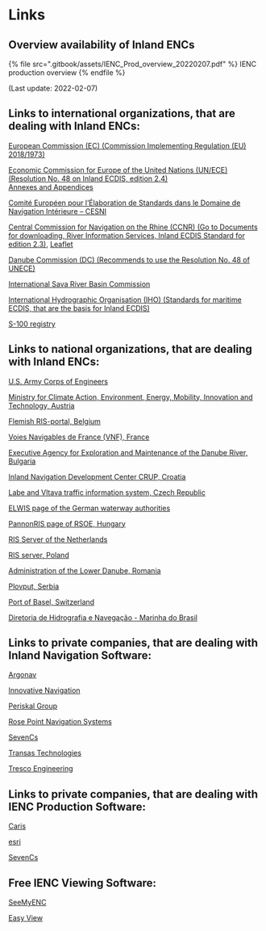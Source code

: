 # Links

## **Overview availability of Inland ENCs**

{% file src=".gitbook/assets/IENC_Prod_overview_20220207.pdf" %}
IENC production overview
{% endfile %}

(Last update: 2022-02-07)

## **Links to international organizations, that are dealing with Inland ENCs:**

[European Commission (EC) (Commission Implementing Regulation (EU) 2018/1973)](https://eur-lex.europa.eu/legal-content/EN/TXT/?qid=1545226716926\&uri=CELEX:32018R1973)

[Economic Commission for Europe of the United Nations (UN/ECE) (Resolution No. 48 on Inland ECDIS, edition 2.4)](http://www.unece.org/fileadmin/DAM/trans/doc/2016/sc3wp3/ECE-TRANS-SC3-156-Rev3e.pdf)\
[Annexes and Appendices](http://www.unece.org/fileadmin/DAM/trans/doc/finaldocs/sc3/Resolution\_48\_appendices\_for\_rev3.zip)

[Comité Européen pour l’Élaboration de Standards dans le Domaine de Navigation Intérieure – CESNI](https://ris.cesni.eu)

[Central Commission for Navigation on the Rhine (CCNR) (Go to Documents for downloading, River Information Services, Inland ECDIS Standard for edition 2.3)](http://ccr-zkr.org/files/documents/ris/ies23\_e.pdf), [Leaflet](http://ccr-zkr.org/files/documents/ris/leafecdis2011\_e.pdf)

[Danube Commission (DC) (Recommends to use the Resolution No. 48 of UNECE)](http://www.danubecommission.org)

[International Sava River Basin Commission](http://www.savacommission.org)

[International Hydrographic Organisation (IHO) (Standards for maritime ECDIS, that are the basis for Inland ECDIS)](http://www.iho.int)

[S-100 registry](http://registry.iho.int)

## **Links to national organizations, that are dealing with Inland ENCs:**

[U.S. Army Corps of Engineers](https://ienccloud.us)

[Ministry for Climate Action, Environment, Energy, Mobility, Innovation and Technology, Austria](https://www.bmk.gv.at)

[Flemish RIS-portal, Belgium](https://www.visuris.be/Vaarkaarten)

[Voies Navigables de France (VNF), France](http://www.vnf.fr/ecdis/ecdis.html)

[Executive Agency for Exploration and Maintenance of the Danube River, Bulgaria](http://www.appd-bg.org)

[Inland Navigation Development Center CRUP, Croatia](http://www.crup.hr/index.php?page=encdownload)

[Labe and Vltava traffic information system, Czech Republic](https://geoportal.plavebniurad.cz/web/NavigationMap/InlandECDIS\_en)

[ELWIS page of the German waterway authorities](https://www.elwis.de/DE/Service/Inland-ENC-der-WSV/Inland-ENC-der-WSV-node.html)

[PannonRIS page of RSOE, Hungary](http://www.pannonris.hu)

[RIS Server of the Netherlands](https://vaarweginformatie.nl/frp/main/#/page/infra\_enc)

[RIS server, Poland](http://szczecin.uzs.gov.pl/itc3l\_pobierz\_mapy.htm)

[Administration of the Lower Danube, Romania](http://afdj.ro/en/content/inland-enc)

[Plovput, Serbia](http://www.plovput.rs)

[Port of Basel, Switzerland](http://www.portofbasel.ch/index.php?sprache=d\&nav=15)

[Diretoria de Hidrografia e Navegação - Marinha do Brasil](http://www.dhn.mar.mil.br)

## **Links to private companies, that are dealing with Inland Navigation Software:**

[Argonav](https://www.radarpilot.de)

[Innovative Navigation](https://www.innovative-navigation.de)

[Periskal Group](http://www.periskal.com)

[Rose Point Navigation Systems](http://rosepointecs.com)

[SevenCs](https://www.sevencs.com)

[Transas Technologies](http://www.transas.com/products/vts/vessel-traffic-management-solutions/monitor\_harbour/river\_information\_system/)

[Tresco Engineering](https://www.tresco.eu)

## **Links to private companies, that are dealing with IENC Production Software:**

[Caris](http://www.caris.com)

[esri](http://www.esri.com/software/arcgis/extensions/maritime/charting)

[SevenCs](https://www.sevencs.com/products/enc-production-tools/)

## **Free IENC Viewing Software:**

[SeeMyENC](https://www.sevencs.com/products/software-downloads/)

[Easy View](http://www.teledynecaris.com/en/products/easy-view/)
